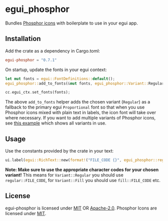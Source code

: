 # egui_phosphor

Bundles [Phosphor icons](https://phosphoricons.com/) with boilerplate to use in your egui app.

## Installation

Add the crate as a dependency in Cargo.toml:

```toml
egui-phosphor = "0.7.1"
```

On startup, update the fonts in your egui context:

```rust
let mut fonts = egui::FontDefinitions::default();
egui_phosphor::add_to_fonts(&mut fonts, egui_phosphor::Variant::Regular);

cc.egui_ctx.set_fonts(fonts);
```

The above `add_to_fonts` helper adds the chosen variant (`Regular`) as a fallback to the primary egui `Proportional` font so that when you use Phosphor icons mixed with plain text in labels, the icon font will take over where necessary. If you want to add multiple variants of Phosphor icons, see [this example](examples/multiple_variants.rs) which shows all variants in use.

## Usage

Use the constants provided by the crate in your text:

```rust
ui.label(egui::RichText::new(format!("FILE_CODE {}", egui_phosphor::regular::FILE_CODE)).size(32.0));
```

**Note: Make sure to use the appropriate character codes for your chosen variant!** This means for `Variant::Regular` you should use `regular::FILE_CODE`, for `Variant::Fill` you should use `fill::FILE_CODE` etc.

## License

egui-phosphor is licensed under [MIT](LICENSE-MIT) OR [Apache-2.0](LICENSE-APACHE). Phosphor Icons are licensed under [MIT](https://github.com/phosphor-icons/web/blob/master/LICENSE).
